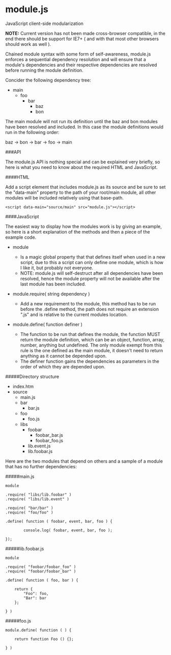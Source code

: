 module.js
=========

JavaScript client-side modularization

**NOTE:** Current version has not been made cross-browser compatible, in the 
end there should be support for IE7+ ( and with that most other browsers 
should work as well ).

Chained module syntax with some form of self-awareness, module.js
enforces a sequential dependency resolution and will ensure that
a module's dependencies and their respective dependencies are resolved 
before running the module definition.

Concider the following dependency tree:

- main
  - foo
    - bar
      - baz
      - bon
      
The main module will not run its definition until the baz and bon 
modules have been resolved and included. In this case the module definitions 
would run in the following order:

baz -> bon -> bar -> foo -> main

###API

The module.js API is nothing special and can be explained very briefly,
so here is what you need to know about the required HTML and JavaScript.

####HTML

Add a script element that includes module.js as its source and
be sure to set the "data-main" property to the path of your root/main
module, all other modules will be included relatively using that 
base-path.

    <script data-main="source/main" src="module.js"></script>

####JavaScript

The easiest way to display how the modules work is by giving an example, 
so here is a short explanation of the methods and then a piece of the example code.

- module 
  - Is a magic global property that that defines itself when used in a new script, due to this a script can only define one module, which is how I like it, but probably not everyone.
  - NOTE: module.js will self-destruct after all dependencies have been resolved, hence the module property will not be available after the last module has been included.

- module.require( string dependency )
  - Add a new requirement to the module, this method has to be run before the .define method, the path does not require an extension ".js" and is relative to the current modules location.

- module.define( function definer  )
  - The function to be run that defines the module, the function MUST return the module definition, which can be an object, function, array, number, anything but undefined. The only module exempt from this rule is the one defined as the main module, it doesn't need to return anything as it cannot be depended upon.
  - The definer function gains the dependencies as parameters in the order of which they are depended upon.

#####Directory structure

- index.htm
- source
  - main.js
  - bar
    - bar.js
  - foo
    - foo.js
  - libs
    - foobar
      - foobar_bar.js
      - foobar_foo.js
    - lib.event.js
    - lib.foobar.js

Here are the two modules that depend on others and a sample of a module that has no further dependencies:

#####main.js

    module
    
	.require( "libs/lib.foobar" )
	.require( "libs/lib.event" )
    
	.require( "bar/bar" )
	.require( "foo/foo" )
    
	.define( function ( foobar, event, bar, foo ) {
    
    		console.log( foobar, event, bar, foo );
    
    });
    
#####lib.foobar.js

    module

	.require( "foobar/foobar_foo" )
	.require( "foobar/foobar_bar" )

	.define( function ( foo, bar ) {
  
		return {
			"Foo": foo,
			"Bar": bar
		};

    } )
    
#####foo.js

    module.define( function ( ) {

		return function Foo () {};

    } )
